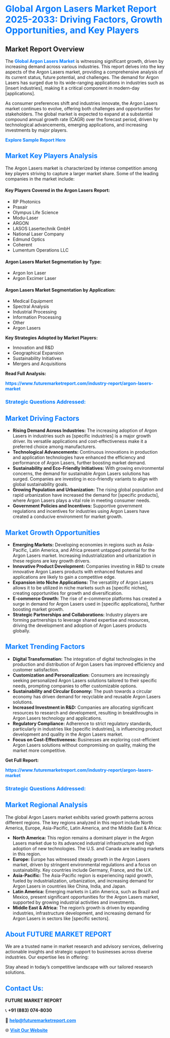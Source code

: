 <h1 style="color: #007BFF;">Global Argon Lasers Market Report 2025-2033: Driving Factors, Growth Opportunities, and Key Players</h1>

<section id="overview">
<h2>Market Report Overview</h2>
<p>The <a href="https://www.futuremarketreport.com/industry-report/argon-lasers-market" style="color: #007BFF; text-decoration: none;"><strong>Global Argon Lasers Market</strong></a> is witnessing significant growth, driven by increasing demand across various industries. This report delves into the key aspects of the Argon Lasers market, providing a comprehensive analysis of its current status, future potential, and challenges. The demand for Argon Lasers has surged due to its wide-ranging applications in industries such as [insert industries], making it a critical component in modern-day [applications].</p>
<p>As consumer preferences shift and industries innovate, the Argon Lasers market continues to evolve, offering both challenges and opportunities for stakeholders. The global market is expected to expand at a substantial compound annual growth rate (CAGR) over the forecast period, driven by technological advancements, emerging applications, and increasing investments by major players.</p>
</section>

<section id="overview">
<p><a href="https://www.futuremarketreport.com/request-sample/reportId=128190" style="color: #007BFF; text-decoration: none;"><strong>Explore Sample Report Here</strong></a></p>
</section>

<section id="key-players">
<h2 style="color: #007BFF;">Market Key Players Analysis</h2>
<p>The Argon Lasers market is characterized by intense competition among key players striving to capture a larger market share. Some of the leading companies in the market include:</p>
<h4>Key Players Covered in the Argon Lasers Report:</h4>
<ul><li>RP Photonics</li><li>Praxair</li><li>Olympus Life Science</li><li>Modu-Laser</li><li>ARGON</li><li>LASOS Lasertechnik GmbH</li><li>National Laser Company</li><li>Edmund Optics</li><li>Coherent</li><li>Lumentum Operations LLC</li></ul>
<h4>Argon Lasers Market Segmentation by Type:</h4>
<ul><li>Argon Ion Laser</li><li>Argon Excimer Laser</li></ul>

<h4>Argon Lasers Market Segmentation by Application:</h4>
<ul><li>Medical Equipment</li><li>Spectral Analysis</li><li>Industrial Processing</li><li>Information Processing</li><li>Other</li><li>Argon Lasers</li></ul>
<p><strong>Key Strategies Adopted by Market Players:</strong></p>
<ul>
<li>Innovation and R&D</li>
<li>Geographical Expansion</li>
<li>Sustainability Initiatives</li>
<li>Mergers and Acquisitions</li>
</ul>
</section>

<section>
<p><strong>Read Full Analysis: </strong></p><a href="https://www.futuremarketreport.com/industry-report/argon-lasers-market" style="color: #007BFF; text-decoration: none;"><strong>https://www.futuremarketreport.com/industry-report/argon-lasers-market</strong></a>
<h3 style="color: #007BFF;">Strategic Questions Addressed:</h3>
</section>

<section id="driving-factors">
<h2 style="color: #007BFF;">Market Driving Factors</h2>
<ul>
<li><strong>Rising Demand Across Industries:</strong> The increasing adoption of Argon Lasers in industries such as [specific industries] is a major growth driver. Its versatile applications and cost-effectiveness make it a preferred choice among manufacturers.</li>
<li><strong>Technological Advancements:</strong> Continuous innovations in production and application technologies have enhanced the efficiency and performance of Argon Lasers, further boosting market demand.</li>
<li><strong>Sustainability and Eco-Friendly Initiatives:</strong> With growing environmental concerns, the demand for sustainable Argon Lasers solutions has surged. Companies are investing in eco-friendly variants to align with global sustainability goals.</li>
<li><strong>Growing Population and Urbanization:</strong> The rising global population and rapid urbanization have increased the demand for [specific products], where Argon Lasers plays a vital role in meeting consumer needs.</li>
<li><strong>Government Policies and Incentives:</strong> Supportive government regulations and incentives for industries using Argon Lasers have created a conducive environment for market growth.</li>
</ul>
</section>

<section id="growth-opportunities">
<h2 style="color: #007BFF;">Market Growth Opportunities</h2>
<ul>
<li><strong>Emerging Markets:</strong> Developing economies in regions such as Asia-Pacific, Latin America, and Africa present untapped potential for the Argon Lasers market. Increasing industrialization and urbanization in these regions are key growth drivers.</li>
<li><strong>Innovative Product Development:</strong> Companies investing in R&D to create innovative Argon Lasers products with enhanced features and applications are likely to gain a competitive edge.</li>
<li><strong>Expansion into Niche Applications:</strong> The versatility of Argon Lasers allows it to be utilized in niche markets such as [specific niches], creating opportunities for growth and diversification.</li>
<li><strong>E-commerce Growth:</strong> The rise of e-commerce platforms has created a surge in demand for Argon Lasers used in [specific applications], further boosting market growth.</li>
<li><strong>Strategic Partnerships and Collaborations:</strong> Industry players are forming partnerships to leverage shared expertise and resources, driving the development and adoption of Argon Lasers products globally.</li>
</ul>
</section>

<section id="trending-factors">
<h2 style="color: #007BFF;">Market Trending Factors</h2>
<ul>
<li><strong>Digital Transformation:</strong> The integration of digital technologies in the production and distribution of Argon Lasers has improved efficiency and customer satisfaction.</li>
<li><strong>Customization and Personalization:</strong> Consumers are increasingly seeking personalized Argon Lasers solutions tailored to their specific needs, prompting companies to offer customizable options.</li>
<li><strong>Sustainability and Circular Economy:</strong> The push towards a circular economy has driven demand for recyclable and reusable Argon Lasers solutions.</li>
<li><strong>Increased Investment in R&D:</strong> Companies are allocating significant resources to research and development, resulting in breakthroughs in Argon Lasers technology and applications.</li>
<li><strong>Regulatory Compliance:</strong> Adherence to strict regulatory standards, particularly in industries like [specific industries], is influencing product development and quality in the Argon Lasers market.</li>
<li><strong>Focus on Cost-Effectiveness:</strong> Businesses are exploring cost-efficient Argon Lasers solutions without compromising on quality, making the market more competitive.</li>
</ul>
</section>

<section>
<p><strong>Get Full Report: </strong></p><a href="https://www.futuremarketreport.com/industry-report/argon-lasers-market" style="color: #007BFF; text-decoration: none;"><strong>https://www.futuremarketreport.com/industry-report/argon-lasers-market</strong></a>
<h3 style="color: #007BFF;">Strategic Questions Addressed:</h3>
</section>


<section id="regional-analysis">
<h2 style="color: #007BFF;">Market Regional Analysis</h2>
<p>The global Argon Lasers market exhibits varied growth patterns across different regions. The key regions analyzed in this report include North America, Europe, Asia-Pacific, Latin America, and the Middle East & Africa:</p>
<ul>
<li><strong>North America:</strong> This region remains a dominant player in the Argon Lasers market due to its advanced industrial infrastructure and high adoption of new technologies. The U.S. and Canada are leading markets in this region.</li>
<li><strong>Europe:</strong> Europe has witnessed steady growth in the Argon Lasers market, driven by stringent environmental regulations and a focus on sustainability. Key countries include Germany, France, and the U.K.</li>
<li><strong>Asia-Pacific:</strong> The Asia-Pacific region is experiencing rapid growth, fueled by industrialization, urbanization, and increasing demand for Argon Lasers in countries like China, India, and Japan.</li>
<li><strong>Latin America:</strong> Emerging markets in Latin America, such as Brazil and Mexico, present significant opportunities for the Argon Lasers market, supported by growing industrial activities and investments.</li>
<li><strong>Middle East & Africa:</strong> The region’s growth is driven by expanding industries, infrastructure development, and increasing demand for Argon Lasers in sectors like [specific sectors].</li>
</ul>
</section>

<footer>
<h2 style="color: #007BFF;">About FUTURE MARKET REPORT</h2>
<p>We are a trusted name in market research and advisory services, delivering actionable insights and strategic support to businesses across diverse industries. Our expertise lies in offering:</p>

<p>Stay ahead in today’s competitive landscape with our tailored research solutions.</p>

<h2 style="color: #007BFF;">Contact Us:</h2>
<p><strong>FUTURE MARKET REPORT</strong></p>
<p>📞 <strong>+91 (883) 074-8030</strong></p>
<p>📧 <strong><a href="mailto:help@futuremarketreport.com" style="color: #007BFF;">help@futuremarketreport.com</a></strong></p>
<p>🌐 <strong><a href="https://www.futuremarketreport.com/" style="color: #007BFF;">Visit Our Website</a></strong></p>
</footer>